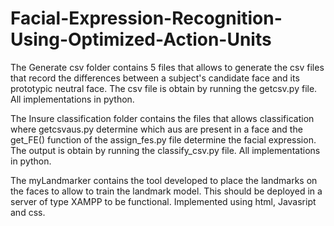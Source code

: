 # Facial-Expression-Recognition-Using-Optimized-Action-Units

The Generate csv folder contains 5 files that allows to generate the csv files that record the differences between a subject's candidate face and its prototypic 
neutral face. The csv file is obtain by running the getcsv.py file. All implementations in python.

The Insure classification folder contains the files that allows classification where getcsvaus.py determine which aus are present in a face and the get_FE() function of the assign_fes.py file determine the facial expression. The output is obtain by running the classify_csv.py file. All implementations in python.

The myLandmarker contains the tool developed to place the landmarks on the faces to allow to train the landmark model. This should be deployed in a server of type 
XAMPP to be functional. Implemented using html, Javasript and css.
